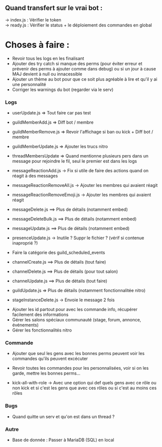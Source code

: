 ## Quand transfert sur le vrai bot :

-> index.js : Vérifier le token  
-> ready.js : Vérifier le status + le déploiement des commandes en global

# Choses à faire :

- Revoir tous les logs en les finalisant
- Ajouter des try catch si manque des perms (pour éviter erreur et prévenir des perms à ajouter comme dans debug) ou si un jour à cause MAJ devient à null ou innacessible
- Ajouter un thème au bot pour que ce soit plus agréable à lire et qu'il y ai une personnalité
- Corriger les warnings du bot (regarder via le serv)

### Logs

- userUpdate.js                 => Tout faire car pas test
- guildMemberAdd.js             => Diff bot / membre
- guildMemberRemove.js          => Revoir l'affichage si ban ou kick + Diff bot / membre
- guildMemberUpdate.js          => Ajouter les trucs nitro
- threadMembersUpdate           => Quand mentionne plusieurs pers dans un message pour rejoindre le fil, seul le premier est dans les logs
- messageReactionAdd.js         -> Fix si utile de faire des actions quand on réagit à des messages
- messageReactionRemoveAll.js   -> Ajouter les membres qui avaient réagit
- messageReactionRemoveEmoji.js -> Ajouter les membres qui avaient réagit
- messageDelete.js              ==> Plus de détails (notamment embed)
- messageDeleteBulk.js          ==> Plus de détails (notamment embed)
- messageUpdate.js              ==> Plus de détails (notamment embed)
- presenceUpdate.js             -> Inutile ? Suppr le fichier ? (vérif si contenue inaproprié ?)

- Faire la catégorie des guild_scheduled_events

- channelCreate.js              ==> Plus de détails (tout faire)
- channelDelete.js              ==> Plus de détails (pour tout salon)
- channelUpdate.js              ==> Plus de détails (tout faire)
- guildUpdate.js                => Plus de détails (notamment fonctionnalitée nitro)
- stageInstanceDelete.js        -> Envoie le message 2 fois

+ Ajouter les id partout pour avec les commande info, récupérer facilement des informations
+ Gérer les salons spéciaux communauté (stage, forum, annonce, événements)
+ Gérer les fonctionnalités nitro


### Commande

- Ajouter que seul les gens avec les bonnes perms peuvent voir les commandes qu'ils peuvent excécuter
- Revoir toutes les commandes pour les personnalisées, voir si on les garde, mettre les bonnes perms...

- kick-all-with-role            -> Avec une option qui def quels gens avec ce rôle ou non kick et si c'est les gens que avec ces rôles ou si c'est au moins ces rôles

### Bugs

- Quand quitte un serv et qu'on est dans un thread ?

### Autre

- Base de donnée : Passer à MariaDB (SQL) en local